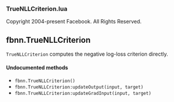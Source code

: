 

### TrueNLLCriterion.lua ###

Copyright 2004-present Facebook. All Rights Reserved.

<a name="fbnn.TrueNLLCriterion.dok"></a>


## fbnn.TrueNLLCriterion ##


`TrueNLLCriterion` computes the negative log-loss criterion directly.



#### Undocumented methods ####

<a name="fbnn.TrueNLLCriterion"></a>
 * `fbnn.TrueNLLCriterion()`
<a name="fbnn.TrueNLLCriterion:updateOutput"></a>
 * `fbnn.TrueNLLCriterion:updateOutput(input, target)`
<a name="fbnn.TrueNLLCriterion:updateGradInput"></a>
 * `fbnn.TrueNLLCriterion:updateGradInput(input, target)`
